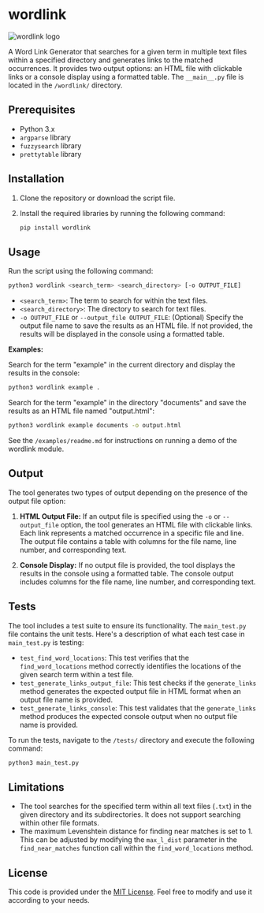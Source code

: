# wordlink

![wordlink logo](/wordlink_logo.png)

A Word Link Generator that searches for a given term in multiple text files within a specified directory and generates links to the matched occurrences. It provides two output options: an HTML file with clickable links or a console display using a formatted table.
The `__main__.py` file is located in the `/wordlink/` directory.

## Prerequisites

- Python 3.x
- `argparse` library
- `fuzzysearch` library
- `prettytable` library

## Installation

1. Clone the repository or download the script file.
2. Install the required libraries by running the following command:

   ```bash
   pip install wordlink
   ```

## Usage

Run the script using the following command:

```bash
python3 wordlink <search_term> <search_directory> [-o OUTPUT_FILE]
```

- `<search_term>`: The term to search for within the text files.
- `<search_directory>`: The directory to search for text files.
- `-o OUTPUT_FILE` or `--output_file OUTPUT_FILE`: (Optional) Specify the output file name to save the results as an HTML file. If not provided, the results will be displayed in the console using a formatted table.

**Examples:**

Search for the term "example" in the current directory and display the results in the console:

   ```bash
   python3 wordlink example .
   ```

Search for the term "example" in the directory "documents" and save the results as an HTML file named "output.html":

   ```bash
   python3 wordlink example documents -o output.html
   ```

See the `/examples/readme.md` for instructions on running a demo of the wordlink module.

## Output

The tool generates two types of output depending on the presence of the output file option:

1. **HTML Output File:** If an output file is specified using the `-o` or `--output_file` option, the tool generates an HTML file with clickable links. Each link represents a matched occurrence in a specific file and line. The output file contains a table with columns for the file name, line number, and corresponding text.

2. **Console Display:** If no output file is provided, the tool displays the results in the console using a formatted table. The console output includes columns for the file name, line number, and corresponding text.

## Tests

The tool includes a test suite to ensure its functionality. The `main_test.py` file contains the unit tests. Here's a description of what each test case in `main_test.py` is testing:

- `test_find_word_locations`: This test verifies that the `find_word_locations` method correctly identifies the locations of the given search term within a test file.
- `test_generate_links_output_file`: This test checks if the `generate_links` method generates the expected output file in HTML format when an output file name is provided.
- `test_generate_links_console`: This test validates that the `generate_links` method produces the expected console output when no output file name is provided.

To run the tests, navigate to the `/tests/` directory and execute the following command:

```bash
python3 main_test.py
```

## Limitations

- The tool searches for the specified term within all text files (`.txt`) in the given directory and its subdirectories. It does not support searching within other file formats.
- The maximum Levenshtein distance for finding near matches is set to 1. This can be adjusted by modifying the `max_l_dist` parameter in the `find_near_matches` function call within the `find_word_locations` method.

## License

This code is provided under the [MIT License](https://opensource.org/licenses/MIT). Feel free to modify and use it according to your needs.

